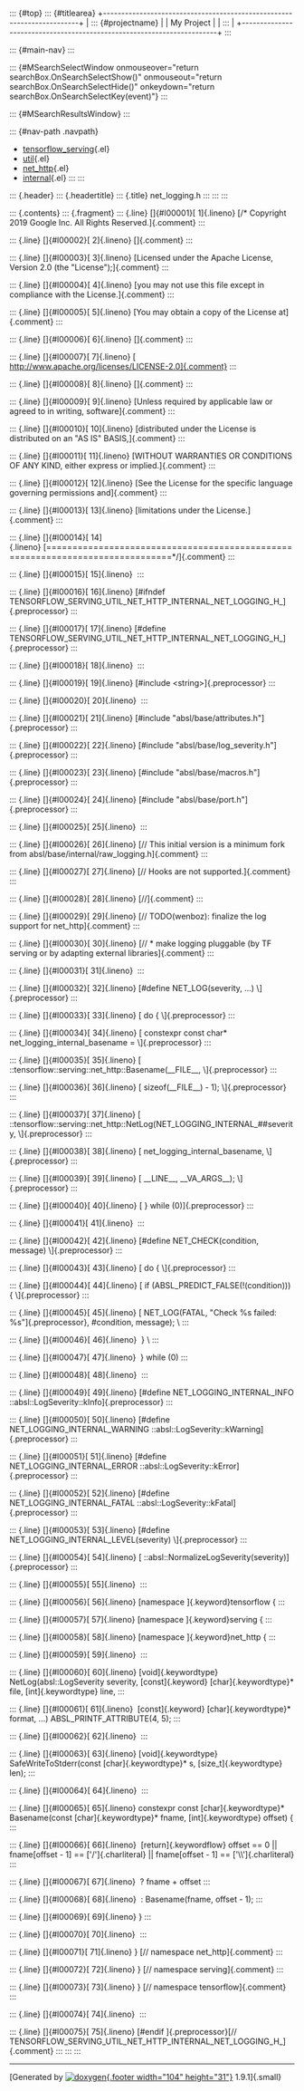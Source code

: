 ::: {#top}
::: {#titlearea}
+-----------------------------------------------------------------------+
| ::: {#projectname}                                                    |
| My Project                                                            |
| :::                                                                   |
+-----------------------------------------------------------------------+
:::

::: {#main-nav}
:::

::: {#MSearchSelectWindow onmouseover="return searchBox.OnSearchSelectShow()" onmouseout="return searchBox.OnSearchSelectHide()" onkeydown="return searchBox.OnSearchSelectKey(event)"}
:::

::: {#MSearchResultsWindow}
:::

::: {#nav-path .navpath}
-   [tensorflow\_serving](dir_bbc8937306723ff096d79d77f4a73363.html){.el}
-   [util](dir_1303efdc8de326749a332c6a57186055.html){.el}
-   [net\_http](dir_3615685a5307a228eaa5ec677f0aeb77.html){.el}
-   [internal](dir_0b5bf4ec89be083080e2df7576ab401e.html){.el}
:::
:::

::: {.header}
::: {.headertitle}
::: {.title}
net\_logging.h
:::
:::
:::

::: {.contents}
::: {.fragment}
::: {.line}
[]{#l00001}[ 1]{.lineno} [/\* Copyright 2019 Google Inc. All Rights
Reserved.]{.comment}
:::

::: {.line}
[]{#l00002}[ 2]{.lineno} []{.comment}
:::

::: {.line}
[]{#l00003}[ 3]{.lineno} [Licensed under the Apache License, Version 2.0
(the \"License\");]{.comment}
:::

::: {.line}
[]{#l00004}[ 4]{.lineno} [you may not use this file except in compliance
with the License.]{.comment}
:::

::: {.line}
[]{#l00005}[ 5]{.lineno} [You may obtain a copy of the License
at]{.comment}
:::

::: {.line}
[]{#l00006}[ 6]{.lineno} []{.comment}
:::

::: {.line}
[]{#l00007}[ 7]{.lineno} [
http://www.apache.org/licenses/LICENSE-2.0]{.comment}
:::

::: {.line}
[]{#l00008}[ 8]{.lineno} []{.comment}
:::

::: {.line}
[]{#l00009}[ 9]{.lineno} [Unless required by applicable law or agreed to
in writing, software]{.comment}
:::

::: {.line}
[]{#l00010}[ 10]{.lineno} [distributed under the License is distributed
on an \"AS IS\" BASIS,]{.comment}
:::

::: {.line}
[]{#l00011}[ 11]{.lineno} [WITHOUT WARRANTIES OR CONDITIONS OF ANY KIND,
either express or implied.]{.comment}
:::

::: {.line}
[]{#l00012}[ 12]{.lineno} [See the License for the specific language
governing permissions and]{.comment}
:::

::: {.line}
[]{#l00013}[ 13]{.lineno} [limitations under the License.]{.comment}
:::

::: {.line}
[]{#l00014}[
14]{.lineno} [==============================================================================\*/]{.comment}
:::

::: {.line}
[]{#l00015}[ 15]{.lineno} 
:::

::: {.line}
[]{#l00016}[ 16]{.lineno} [\#ifndef
TENSORFLOW\_SERVING\_UTIL\_NET\_HTTP\_INTERNAL\_NET\_LOGGING\_H\_]{.preprocessor}
:::

::: {.line}
[]{#l00017}[ 17]{.lineno} [\#define
TENSORFLOW\_SERVING\_UTIL\_NET\_HTTP\_INTERNAL\_NET\_LOGGING\_H\_]{.preprocessor}
:::

::: {.line}
[]{#l00018}[ 18]{.lineno} 
:::

::: {.line}
[]{#l00019}[ 19]{.lineno} [\#include \<string\>]{.preprocessor}
:::

::: {.line}
[]{#l00020}[ 20]{.lineno} 
:::

::: {.line}
[]{#l00021}[ 21]{.lineno} [\#include
\"absl/base/attributes.h\"]{.preprocessor}
:::

::: {.line}
[]{#l00022}[ 22]{.lineno} [\#include
\"absl/base/log\_severity.h\"]{.preprocessor}
:::

::: {.line}
[]{#l00023}[ 23]{.lineno} [\#include
\"absl/base/macros.h\"]{.preprocessor}
:::

::: {.line}
[]{#l00024}[ 24]{.lineno} [\#include
\"absl/base/port.h\"]{.preprocessor}
:::

::: {.line}
[]{#l00025}[ 25]{.lineno} 
:::

::: {.line}
[]{#l00026}[ 26]{.lineno} [// This initial version is a minimum fork
from absl/base/internal/raw\_logging.h]{.comment}
:::

::: {.line}
[]{#l00027}[ 27]{.lineno} [// Hooks are not supported.]{.comment}
:::

::: {.line}
[]{#l00028}[ 28]{.lineno} [//]{.comment}
:::

::: {.line}
[]{#l00029}[ 29]{.lineno} [// TODO(wenboz): finalize the log support for
net\_http]{.comment}
:::

::: {.line}
[]{#l00030}[ 30]{.lineno} [// \* make logging pluggable (by TF serving
or by adapting external libraries]{.comment}
:::

::: {.line}
[]{#l00031}[ 31]{.lineno} 
:::

::: {.line}
[]{#l00032}[ 32]{.lineno} [\#define NET\_LOG(severity, \...)
\\]{.preprocessor}
:::

::: {.line}
[]{#l00033}[ 33]{.lineno} [ do { \\]{.preprocessor}
:::

::: {.line}
[]{#l00034}[ 34]{.lineno} [ constexpr const char\*
net\_logging\_internal\_basename = \\]{.preprocessor}
:::

::: {.line}
[]{#l00035}[ 35]{.lineno} [
::tensorflow::serving::net\_http::Basename(\_\_FILE\_\_,
\\]{.preprocessor}
:::

::: {.line}
[]{#l00036}[ 36]{.lineno} [ sizeof(\_\_FILE\_\_) - 1);
\\]{.preprocessor}
:::

::: {.line}
[]{#l00037}[ 37]{.lineno} [
::tensorflow::serving::net\_http::NetLog(NET\_LOGGING\_INTERNAL\_\#\#severity,
\\]{.preprocessor}
:::

::: {.line}
[]{#l00038}[ 38]{.lineno} [ net\_logging\_internal\_basename,
\\]{.preprocessor}
:::

::: {.line}
[]{#l00039}[ 39]{.lineno} [ \_\_LINE\_\_, \_\_VA\_ARGS\_\_);
\\]{.preprocessor}
:::

::: {.line}
[]{#l00040}[ 40]{.lineno} [ } while (0)]{.preprocessor}
:::

::: {.line}
[]{#l00041}[ 41]{.lineno} 
:::

::: {.line}
[]{#l00042}[ 42]{.lineno} [\#define NET\_CHECK(condition, message)
\\]{.preprocessor}
:::

::: {.line}
[]{#l00043}[ 43]{.lineno} [ do { \\]{.preprocessor}
:::

::: {.line}
[]{#l00044}[ 44]{.lineno} [ if (ABSL\_PREDICT\_FALSE(!(condition))) {
\\]{.preprocessor}
:::

::: {.line}
[]{#l00045}[ 45]{.lineno} [ NET\_LOG(FATAL, \"Check %s failed:
%s\"]{.preprocessor}, \#condition, message); \\
:::

::: {.line}
[]{#l00046}[ 46]{.lineno}  } \\
:::

::: {.line}
[]{#l00047}[ 47]{.lineno}  } while (0)
:::

::: {.line}
[]{#l00048}[ 48]{.lineno} 
:::

::: {.line}
[]{#l00049}[ 49]{.lineno} [\#define NET\_LOGGING\_INTERNAL\_INFO
::absl::LogSeverity::kInfo]{.preprocessor}
:::

::: {.line}
[]{#l00050}[ 50]{.lineno} [\#define NET\_LOGGING\_INTERNAL\_WARNING
::absl::LogSeverity::kWarning]{.preprocessor}
:::

::: {.line}
[]{#l00051}[ 51]{.lineno} [\#define NET\_LOGGING\_INTERNAL\_ERROR
::absl::LogSeverity::kError]{.preprocessor}
:::

::: {.line}
[]{#l00052}[ 52]{.lineno} [\#define NET\_LOGGING\_INTERNAL\_FATAL
::absl::LogSeverity::kFatal]{.preprocessor}
:::

::: {.line}
[]{#l00053}[ 53]{.lineno} [\#define
NET\_LOGGING\_INTERNAL\_LEVEL(severity) \\]{.preprocessor}
:::

::: {.line}
[]{#l00054}[ 54]{.lineno} [
::absl::NormalizeLogSeverity(severity)]{.preprocessor}
:::

::: {.line}
[]{#l00055}[ 55]{.lineno} 
:::

::: {.line}
[]{#l00056}[ 56]{.lineno} [namespace ]{.keyword}tensorflow {
:::

::: {.line}
[]{#l00057}[ 57]{.lineno} [namespace ]{.keyword}serving {
:::

::: {.line}
[]{#l00058}[ 58]{.lineno} [namespace ]{.keyword}net\_http {
:::

::: {.line}
[]{#l00059}[ 59]{.lineno} 
:::

::: {.line}
[]{#l00060}[ 60]{.lineno} [void]{.keywordtype} NetLog(absl::LogSeverity
severity, [const]{.keyword} [char]{.keywordtype}\* file,
[int]{.keywordtype} line,
:::

::: {.line}
[]{#l00061}[ 61]{.lineno}  [const]{.keyword} [char]{.keywordtype}\*
format, \...) ABSL\_PRINTF\_ATTRIBUTE(4, 5);
:::

::: {.line}
[]{#l00062}[ 62]{.lineno} 
:::

::: {.line}
[]{#l00063}[ 63]{.lineno} [void]{.keywordtype} SafeWriteToStderr(const
[char]{.keywordtype}\* s, [size\_t]{.keywordtype} len);
:::

::: {.line}
[]{#l00064}[ 64]{.lineno} 
:::

::: {.line}
[]{#l00065}[ 65]{.lineno} constexpr const [char]{.keywordtype}\*
Basename(const [char]{.keywordtype}\* fname, [int]{.keywordtype} offset)
{
:::

::: {.line}
[]{#l00066}[ 66]{.lineno}  [return]{.keywordflow} offset == 0 \|\|
fname\[offset - 1\] == [\'/\']{.charliteral} \|\| fname\[offset - 1\] ==
[\'\\\\\']{.charliteral}
:::

::: {.line}
[]{#l00067}[ 67]{.lineno}  ? fname + offset
:::

::: {.line}
[]{#l00068}[ 68]{.lineno}  : Basename(fname, offset - 1);
:::

::: {.line}
[]{#l00069}[ 69]{.lineno} }
:::

::: {.line}
[]{#l00070}[ 70]{.lineno} 
:::

::: {.line}
[]{#l00071}[ 71]{.lineno} } [// namespace net\_http]{.comment}
:::

::: {.line}
[]{#l00072}[ 72]{.lineno} } [// namespace serving]{.comment}
:::

::: {.line}
[]{#l00073}[ 73]{.lineno} } [// namespace tensorflow]{.comment}
:::

::: {.line}
[]{#l00074}[ 74]{.lineno} 
:::

::: {.line}
[]{#l00075}[ 75]{.lineno} [\#endif ]{.preprocessor}[//
TENSORFLOW\_SERVING\_UTIL\_NET\_HTTP\_INTERNAL\_NET\_LOGGING\_H\_]{.comment}
:::
:::
:::

------------------------------------------------------------------------

[Generated by [![doxygen](doxygen.svg){.footer width="104"
height="31"}](https://www.doxygen.org/index.html) 1.9.1]{.small}
